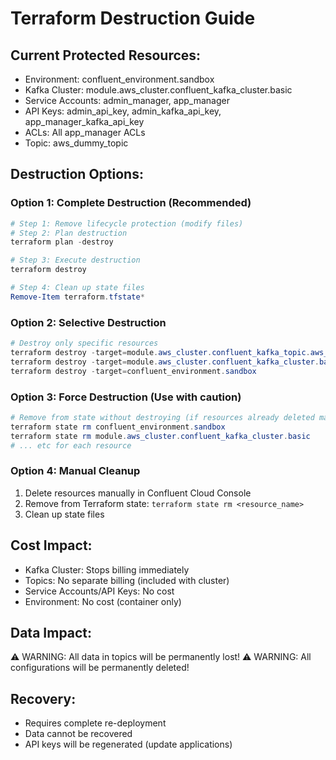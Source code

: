 # Terraform Destruction Guide

## Current Protected Resources:
- Environment: confluent_environment.sandbox
- Kafka Cluster: module.aws_cluster.confluent_kafka_cluster.basic
- Service Accounts: admin_manager, app_manager
- API Keys: admin_api_key, admin_kafka_api_key, app_manager_kafka_api_key
- ACLs: All app_manager ACLs
- Topic: aws_dummy_topic

## Destruction Options:

### Option 1: Complete Destruction (Recommended)
```powershell
# Step 1: Remove lifecycle protection (modify files)
# Step 2: Plan destruction
terraform plan -destroy

# Step 3: Execute destruction
terraform destroy

# Step 4: Clean up state files
Remove-Item terraform.tfstate*
```

### Option 2: Selective Destruction
```powershell
# Destroy only specific resources
terraform destroy -target=module.aws_cluster.confluent_kafka_topic.aws_dummy_topic[0]
terraform destroy -target=module.aws_cluster.confluent_kafka_cluster.basic
terraform destroy -target=confluent_environment.sandbox
```

### Option 3: Force Destruction (Use with caution)
```powershell
# Remove from state without destroying (if resources already deleted manually)
terraform state rm confluent_environment.sandbox
terraform state rm module.aws_cluster.confluent_kafka_cluster.basic
# ... etc for each resource
```

### Option 4: Manual Cleanup
1. Delete resources manually in Confluent Cloud Console
2. Remove from Terraform state: `terraform state rm <resource_name>`
3. Clean up state files

## Cost Impact:
- Kafka Cluster: Stops billing immediately
- Topics: No separate billing (included with cluster)
- Service Accounts/API Keys: No cost
- Environment: No cost (container only)

## Data Impact:
⚠️ WARNING: All data in topics will be permanently lost!
⚠️ WARNING: All configurations will be permanently deleted!

## Recovery:
- Requires complete re-deployment
- Data cannot be recovered
- API keys will be regenerated (update applications)
